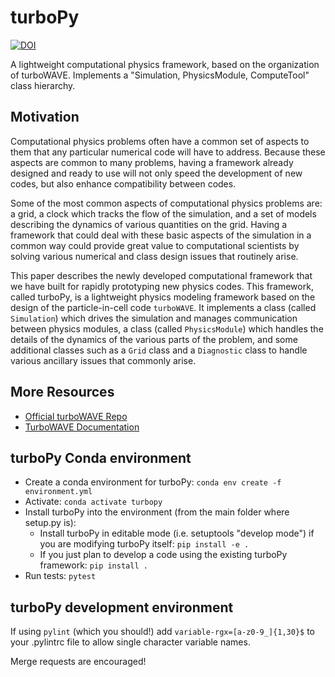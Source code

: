turboPy
=======================
[![DOI](https://zenodo.org/badge/242016626.svg)](https://zenodo.org/badge/latestdoi/242016626)

A lightweight computational physics framework, based on the organization of turboWAVE. Implements a "Simulation, PhysicsModule, ComputeTool" class hierarchy.

Motivation
----------

Computational physics problems often have a common set of aspects to them that any particular numerical code will have to address. Because these aspects are common to many problems, having a framework already designed and ready to use will not only speed the development of new codes, but also enhance compatibility between codes. 

Some of the most common aspects of computational physics problems are: a grid, a clock which tracks the flow of the simulation, and a set of models describing the dynamics of various quantities on the grid. Having a framework that could deal with these basic aspects of the simulation in a common way could provide great value to computational scientists by solving various numerical and class design issues that routinely arise.

This paper describes the newly developed computational framework that we have built for rapidly prototyping new physics codes. This framework, called turboPy, is a lightweight physics modeling framework based on the design of the particle-in-cell code `turboWAVE`. It implements a class (called `Simulation`) which drives the simulation and manages communication between physics modules, a class (called `PhysicsModule`) which handles the details of the dynamics of the various parts of the problem, and some additional classes such as a `Grid` class and a `Diagnostic` class to handle various ancillary issues that commonly arise.


More Resources
--------------

-   [Official turboWAVE Repo](https://github.com/USNavalResearchLaboratory/turboWAVE)
-   [TurboWAVE Documentation](https://turbowave.readthedocs.io)


turboPy Conda environment
-------------------------

-   Create a conda environment for turboPy: `conda env create -f environment.yml`
-   Activate: `conda activate turbopy`
-   Install turboPy into the environment (from the main folder where setup.py is): 
	- Install turboPy in editable mode (i.e. setuptools "develop mode") if you are modifying turboPy itself: `pip install -e .` 
	- If you just plan to develop a code using the existing turboPy framework: `pip install .` 
-   Run tests: `pytest`


turboPy development environment
-------------------------------

If using `pylint` (which you should!) add `variable-rgx=[a-z0-9_]{1,30}$` to your .pylintrc file to allow single character variable names.

Merge requests are encouraged!
